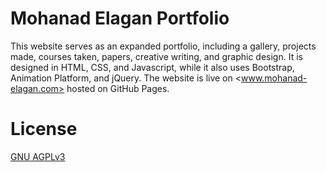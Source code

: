 # Mohanad Elagan Portfolio
This website serves as an expanded portfolio, including a gallery, projects made, courses taken, papers, creative writing, and graphic design. It is designed in HTML, CSS, and Javascript, while it also uses Bootstrap, Animation Platform, and jQuery. The website is live on <www.mohanad-elagan.com> hosted on GitHub Pages.

# License
[GNU AGPLv3](https://choosealicense.com/licenses/agpl-3.0/)
